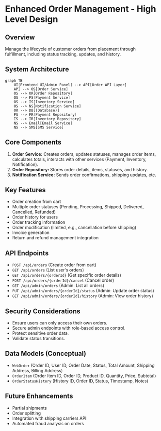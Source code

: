 # Enhanced Order Management - High Level Design

## Overview
Manage the lifecycle of customer orders from placement through fulfillment, including status tracking, updates, and history.

## System Architecture
```mermaid
graph TB
    UI[Frontend UI/Admin Panel] --> API[Order API Layer]
    API --> OS[Order Service]
    OS --> OR[Order Repository]
    OS --> PS[Payment Service]
    OS --> IS[Inventory Service]
    OS --> NS[Notification Service]
    OR --> DB[(Database)]
    PS --> PR[Payment Repository]
    IS --> IR[Inventory Repository]
    NS --> Email[Email Service]
    NS --> SMS[SMS Service]
```

## Core Components
1.  **Order Service:** Creates orders, updates statuses, manages order items, calculates totals, interacts with other services (Payment, Inventory, Notification).
2.  **Order Repository:** Stores order details, items, statuses, and history.
3.  **Notification Service:** Sends order confirmations, shipping updates, etc.

## Key Features
- Order creation from cart
- Multiple order statuses (Pending, Processing, Shipped, Delivered, Cancelled, Refunded)
- Order history for users
- Order tracking information
- Order modification (limited, e.g., cancellation before shipping)
- Invoice generation
- Return and refund management integration

## API Endpoints
- `POST /api/orders` (Create order from cart)
- `GET /api/orders` (List user's orders)
- `GET /api/orders/{orderId}` (Get specific order details)
- `POST /api/orders/{orderId}/cancel` (Cancel order)
- `GET /api/admin/orders` (Admin: List all orders)
- `PUT /api/admin/orders/{orderId}/status` (Admin: Update order status)
- `GET /api/admin/orders/{orderId}/history` (Admin: View order history)

## Security Considerations
- Ensure users can only access their own orders.
- Secure admin endpoints with role-based access control.
- Protect sensitive order data.
- Validate status transitions.

## Data Models (Conceptual)
- `WebOrder` (Order ID, User ID, Order Date, Status, Total Amount, Shipping Address, Billing Address)
- `OrderItem` (Order Item ID, Order ID, Product ID, Quantity, Price, Subtotal)
- `OrderStatusHistory` (History ID, Order ID, Status, Timestamp, Notes)

## Future Enhancements
- Partial shipments
- Order splitting
- Integration with shipping carriers API
- Automated fraud analysis on orders
